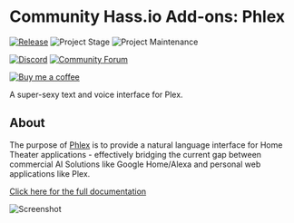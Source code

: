 # Community Hass.io Add-ons: Phlex

[![Release][release-shield]][release] ![Project Stage][project-stage-shield] ![Project Maintenance][maintenance-shield]

[![Discord][discord-shield]][discord] [![Community Forum][forum-shield]][forum]

[![Buy me a coffee][buymeacoffee-shield]][buymeacoffee]

A super-sexy text and voice interface for Plex.

## About

The purpose of [Phlex][phlex-wiki] is to provide a natural language interface
for Home Theater applications - effectively bridging the current gap between
commercial AI Solutions like Google Home/Alexa and personal
web applications like Plex.

[Click here for the full documentation][docs]

![Screenshot][screenshot]

[buymeacoffee-shield]: https://www.buymeacoffee.com/assets/img/guidelines/download-assets-sm-2.svg
[buymeacoffee]: https://www.buymeacoffee.com/ludeeus
[discord-shield]: https://img.shields.io/discord/330944238910963714.svg
[discord]: https://discord.gg/c5DvZ4e
[docs]: https://github.com/hassio-addons/addon-phlex/blob/v1.1.0/README.md
[forum-shield]: https://img.shields.io/badge/community-forum-brightgreen.svg
[forum]: https://community.home-assistant.io/t/community-hass-io-add-ons-phlex/70378
[maintenance-shield]: https://img.shields.io/maintenance/yes/2019.svg
[phlex-wiki]: https://github.com/d8ahazard/Phlex/wiki
[project-stage-shield]: https://img.shields.io/badge/project%20stage-production%20ready-brightgreen.svg
[release-shield]: https://img.shields.io/badge/version-v1.1.0-blue.svg
[release]: https://github.com/hassio-addons/addon-phlex/tree/v1.1.0
[screenshot]: https://github.com/hassio-addons/addon-phlex/raw/master/images/screenshot.png